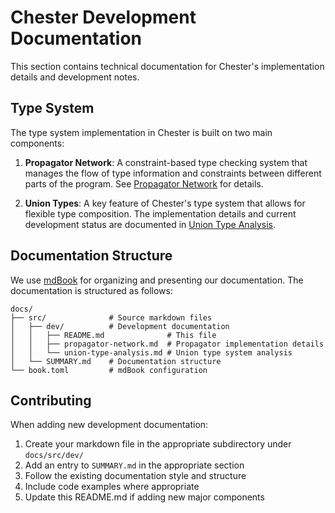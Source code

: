 # Chester Development Documentation

This section contains technical documentation for Chester's implementation details and development notes.

## Type System

The type system implementation in Chester is built on two main components:

1. **Propagator Network**: A constraint-based type checking system that manages the flow of type information and constraints between different parts of the program. See [Propagator Network](propagator-network.md) for details.

2. **Union Types**: A key feature of Chester's type system that allows for flexible type composition. The implementation details and current development status are documented in [Union Type Analysis](union-type-analysis.md).

## Documentation Structure

We use [mdBook](https://rust-lang.github.io/mdBook/) for organizing and presenting our documentation. The documentation is structured as follows:

```
docs/
├── src/              # Source markdown files
│   ├── dev/          # Development documentation
│   │   ├── README.md              # This file
│   │   ├── propagator-network.md  # Propagator implementation details
│   │   └── union-type-analysis.md # Union type system analysis
│   └── SUMMARY.md    # Documentation structure
└── book.toml         # mdBook configuration
```

## Contributing

When adding new development documentation:

1. Create your markdown file in the appropriate subdirectory under `docs/src/dev/`
2. Add an entry to `SUMMARY.md` in the appropriate section
3. Follow the existing documentation style and structure
4. Include code examples where appropriate
5. Update this README.md if adding new major components 
